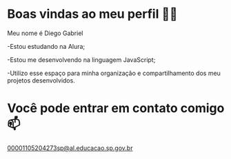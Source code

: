 # Boas vindas ao meu perfil 💙💙
Meu nome é Diego Gabriel

-Estou estudando na Alura;

-Estou me desenvolvendo na linguagem JavaScript;

-Utilizo esse espaço para minha organização e compartilhamento dos meu projetos desenvolvidos.

# Você pode entrar em contato comigo 📫
00001105204273sp@al.educacao.sp.gov.br

